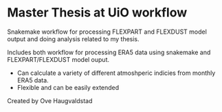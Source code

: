 # Master Thesis at UiO workflow
Snakemake workflow for processing FLEXPART and FLEXDUST model output and doing analysis related to my thesis.


Includes both workflow for processing ERA5 data using snakemake and FLEXPART/FLEXDUST model ouput.

- Can calculate a variety of different atmoshperic indicies from monthly ERA5 data.
- Flexible and can be easily extended 

Created by Ove Haugvaldstad 
